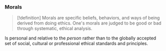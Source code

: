 ### Morals 
>[!definition]
>Morals are specific beliefs, behaviors, and ways of being derived from doing ethics. 
>One's morals are judged to be good or bad through systematic, ethical analysis. 

Is personal and relative to the *person* rather than to the globally accepted set of social, cultural or professional ethical standards and principles. 
